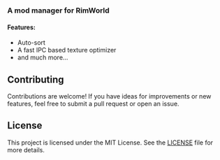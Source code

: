 ### A mod manager for RimWorld

#### Features:
- Auto-sort
- A fast IPC based texture optimizer
- and much more...

## Contributing

Contributions are welcome! If you have ideas for improvements or new features, feel free to submit a pull request or open an issue.

## License

This project is licensed under the MIT License. See the [LICENSE](https://github.com/JunaMeinhold/RimModManager/blob/master/LICENSE.txt) file for more details.
